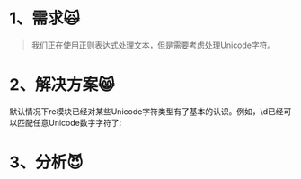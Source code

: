 # 1、需求🙀

> 我们正在使用正则表达式处理文本，但是需要考虑处理Unicode字符。

# 2、解决方案😸

默认情况下re模块已经对某些Unicode字符类型有了基本的认识。例如，\d已经可以匹配任意Unicode数字字符了:



# 3、分析😈




